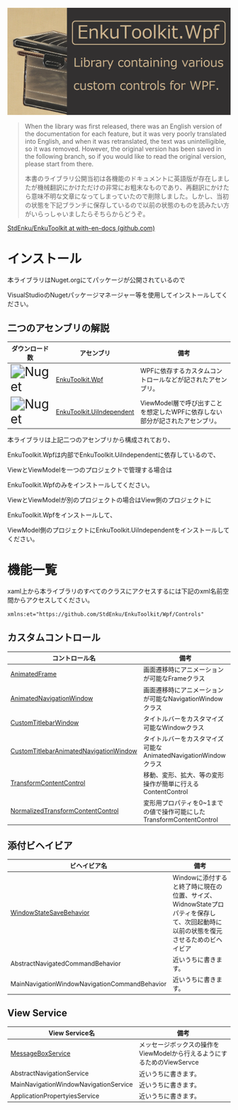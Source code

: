 ![logo](./docs/imgs/logo.png)



> When the library was first released, there was an English version of the documentation for each feature, but it was very poorly translated into English, and when it was retranslated, the text was unintelligible, so it was removed. However, the original version has been saved in the following branch, so if you would like to read the original version, please start from there.
>
> 本書のライブラリ公開当初は各機能のドキュメントに英語版が存在しましたが機械翻訳にかけただけの非常にお粗末なものであり、再翻訳にかけたら意味不明な文章になってしまっていたので削除しました。しかし、当初の状態を下記ブランチに保存しているので以前の状態のものを読みたい方がいらっしゃいましたらそちらからどうぞ。

[StdEnku/EnkuToolkit at with-en-docs (github.com)](https://github.com/StdEnku/EnkuToolkit/tree/with-en-docs)

# インストール

本ライブラリはNuget.orgにてパッケージが公開されているので

VisualStudioのNugetパッケージマネージャー等を使用してインストールしてください。



## 二つのアセンブリの解説

| ダウンロード数                                                           | アセンブリ                                              | 備考                                                      |
| ------------------------------------------------------------ | ------------------------------------------------------------ | ------------------------------------------------------------ |
| <img src="https://img.shields.io/nuget/dt/EnkuToolkit.Wpf?color=indigo&logo=Nuget&style=plastic" alt="Nuget" style="zoom:200%;" /> | [EnkuToolkit.Wpf](https://www.nuget.org/packages/EnkuToolkit.Wpf/) | WPFに依存するカスタムコントロールなどが記されたアセンブリ。  |
| <img src="https://img.shields.io/nuget/dt/EnkuToolkit.UiIndependent?color=indigo&logo=Nuget&style=plastic" alt="Nuget" style="zoom:200%;" /> | [EnkuToolkit.UiIndependent](https://www.nuget.org/packages/EnkuToolkit.UiIndependent/) | ViewModel層で呼び出すことを想定したWPFに依存しない部分が記されたアセンブリ。 |

本ライブラリは上記二つのアセンブリから構成されており、

EnkuToolkit.Wpfは内部でEnkuToolkit.UiIndependentに依存しているので、

ViewとViewModelを一つのプロジェクトで管理する場合は

EnkuToolkit.Wpfのみをインストールしてください。

ViewとViewModelが別のプロジェクトの場合はView側のプロジェクトに

EnkuToolkit.Wpfをインストールして、

ViewModel側のプロジェクトにEnkuToolkit.UiIndependentをインストールしてください。



# 機能一覧

xaml上から本ライブラリのすべてのクラスにアクセスするには下記のxml名前空間からアクセスしてください。

```xaml
xmlns:et="https://github.com/StdEnku/EnkuToolkit/Wpf/Controls"
```



## カスタムコントロール

| コントロール名                                               | 備考                                                         |
| ------------------------------------------------------------ | ------------------------------------------------------------ |
| [AnimatedFrame](./docs/AnimatedFrame.md)                     | 画面遷移時にアニメーションが可能なFrameクラス                |
| [AnimatedNavigationWindow](./docs/AnimatedNavigationWindow.md) | 画面遷移時にアニメーションが可能なNavigationWindowクラス     |
| [CustomTitlebarWindow](./docs/CustomTitlebarWindow.md)       | タイトルバーをカスタマイズ可能なWindowクラス                 |
| [CustomTitlebarAnimatedNavigationWindow](./docs/CustomTitlebarAnimatedNavigationWindow.md) | タイトルバーをカスタマイズ可能なAnimatedNavigationWindowクラス |
| [TransformContentControl](./docs/TransformContentControl.md) | 移動、変形、拡大、等の変形操作が簡単に行えるContentControl   |
| [NormalizedTransformContentControl](./docs/NormalizedTransformContentControl.md) | 変形用プロパティを0~1までの値で操作可能にしたTransformContentControl |



## 添付ビヘイビア

| ビヘイビア名                                                 | 備考                                                         |
| ------------------------------------------------------------ | ------------------------------------------------------------ |
| [WindowStateSaveBehavior](./docs/WindowStateSaveBehavior.md) | Windowに添付すると終了時に現在の位置、サイズ、WidnowStateプロパティを保存して、次回起動時に以前の状態を復元させるためのビヘイビア |
| AbstractNavigatedCommandBehavior<T>                          | 近いうちに書きます。                                         |
| MainNavigationWindowNavigationCommandBehavior                | 近いうちに書きます。                                         |



## View Service

| View Service名                                   | 備考                                                         |
| ------------------------------------------------ | ------------------------------------------------------------ |
| [MessageBoxService](./docs/MessageBoxService.md) | メッセージボックスの操作をViewModelから行えるようにするためのViewServce |
| AbstractNavigationService                        | 近いうちに書きます。                                         |
| MainNavigationWindowNavigationService            | 近いうちに書きます。                                         |
| ApplicationPropertyiesService                    | 近いうちに書きます。                                         |

